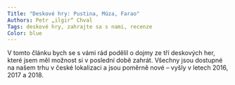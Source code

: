 ```yaml
---
Title: "Deskové hry: Pustina, Múza, Farao"
Authors: Petr „ilgir“ Chval
Tags: deskové hry, zahrajte sa s nami, recenze
Color: blue
---
```

V tomto článku bych se s vámi rád podělil o dojmy
ze tří deskových her, které jsem měl možnost
si v poslední době zahrát. Všechny jsou dostupné
na našem trhu v české lokalizaci a jsou poměrně
nové – vyšly v letech 2016, 2017 a 2018.
